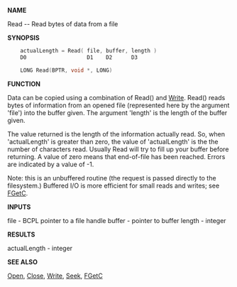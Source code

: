 
**NAME**

Read -- Read bytes of data from a file

**SYNOPSIS**

```c
    actualLength = Read( file, buffer, length )
    D0                   D1    D2      D3

    LONG Read(BPTR, void *, LONG)

```
**FUNCTION**

Data can be copied using a combination of Read() and [Write](Write.md).
Read() reads bytes of information from an opened file (represented
here by the argument 'file') into the buffer given. The argument
'length' is the length of the buffer given.

The value returned is the length of the information actually read.
So, when 'actualLength' is greater than zero, the value of
'actualLength' is the the number of characters read. Usually Read
will try to fill up your buffer before returning. A value of zero
means that end-of-file has been reached. Errors are indicated by a
value of -1.

Note: this is an unbuffered routine (the request is passed directly
to the filesystem.)  Buffered I/O is more efficient for small
reads and writes; see [FGetC](FGetC.md).

**INPUTS**

file - BCPL pointer to a file handle
buffer - pointer to buffer
length - integer

**RESULTS**

actualLength - integer

**SEE ALSO**

[Open](Open.md), [Close](Close.md), [Write](Write.md), [Seek](Seek.md), [FGetC](FGetC.md)
